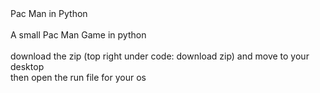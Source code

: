 <!DOCTYPE html>
<html>
  <head>    
  </head>
  <body>
    <p1>Pac Man in Python</p1>
    <br><br>
    <p3>A small Pac Man Game in python</p3>
    <br><br>
      download the zip (top right under code: download zip) and move to your desktop
      <br>
      then open the run file for your os
  </body>
</html>
